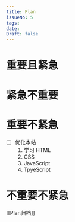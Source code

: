 ```yaml
---
title: Plan
issueNo: 5
tags: 
date: 
Draft: false
---
```

<div class="article-header">

# 重要且紧急

</div>

<div class="article-header">

# 紧急不重要

</div> 


<div class="article-header">

# 重要不紧急

</div> 

- [ ] 优化本站
	1. 学习 HTML
	2. CSS
	3. JavaScript
	4. TpyeScript


<div class="article-header">

# 不重要不紧急

</div> 


[[Plan归档]]


